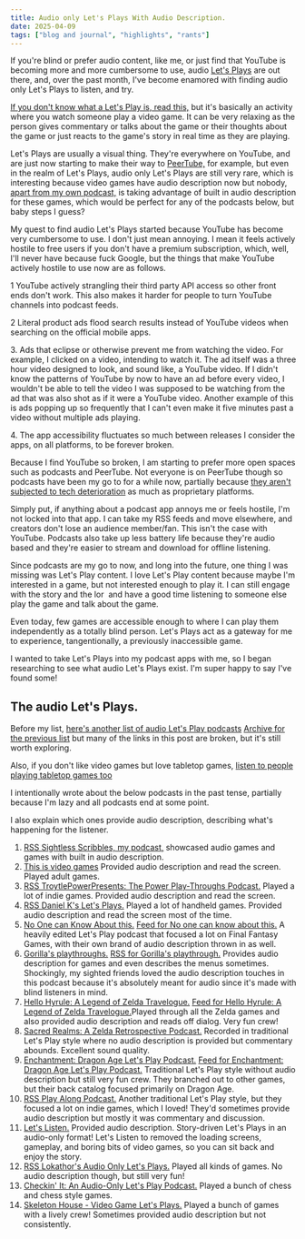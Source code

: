 ```yaml
---
title: Audio only Let's Plays With Audio Description.
date: 2025-04-09
tags: ["blog and journal", "highlights", "rants"]
---
```


If you're blind or prefer audio content, like me, or just find that YouTube is becoming more and more cumbersome to use, audio [Let's Plays](https://en.wikipedia.org/wiki/Let%27s_Play) are out there, and, over the past month, I've become enamored with finding audio only Let's Plays to listen, and try.

[If you don't know what a Let's Play is, read this,](https://en.wikipedia.org/wiki/Let%27s_Play) but it's basically an activity where you watch someone play a video game. It can be very relaxing as the person gives commentary or talks about the game or their thoughts about the game or just reacts to the game's story in real time as they are playing.

Let's Plays are usually a visual thing. They're everywhere on YouTube, and are just now starting to make their way to [PeerTube,](https://en.wikipedia.org/wiki/PeerTube) for example, but even in the realm of Let's Plays, audio only Let's Plays are still very rare, which is interesting because video games have audio description now but nobody, [apart from my own podcast,](https://weirdwritings.pinecast.co/) is taking advantage of built in audio description for these games, which would be perfect for any of the podcasts below, but baby steps I guess?

My quest to find audio Let's Plays started because YouTube has become very cumbersome to use. I don't just mean annoying. I mean it feels actively hostile to free users if you don't have a premium subscription, which, well, I'll never have because fuck Google, but the things that make YouTube actively hostile to use now are as follows.

1 YouTube actively strangling their third party API access so other front ends don't work. This also makes it harder for people to turn YouTube channels into podcast feeds.

2 Literal product ads flood search results instead of YouTube videos when searching on the official mobile apps.

3\. Ads that eclipse or otherwise prevent me from watching the video. For example, I clicked on a video, intending to watch it. The ad itself was a three hour video designed to look, and sound like, a YouTube video. If I didn't know the patterns of YouTube by now to have an ad before every video, I wouldn't be able to tell the video I was supposed to be watching from the ad that was also shot as if it were a YouTube video. Another example of this is ads popping up so frequently that I can't even make it five minutes past a video without multiple ads playing.

4\. The app accessibility fluctuates so much between releases I consider the apps, on all platforms, to be forever broken.

Because I find YouTube so broken, I am starting to prefer more open spaces such as podcasts and PeerTube. Not everyone is on PeerTube though so podcasts have been my go to for a while now, partially because [they aren't subjected to tech deterioration](https://en.wikipedia.org/wiki/Enshittification) as much as proprietary platforms.

Simply put, if anything about a podcast app annoys me or feels hostile, I'm not locked into that app. I can take my RSS feeds and move elsewhere, and creators don't lose an audience member/fan. This isn't the case with YouTube. Podcasts also take up less battery life because they're audio based and they're easier to stream and download for offline listening.

Since podcasts are my go to now, and long into the future, one thing I was missing was Let's Play content. I love Let's Play content because maybe I'm interested in a game, but not interested enough to play it. I can still engage with the story and the lor  and have a good time listening to someone else play the game and talk about the game.

Even today, few games are accessible enough to where I can play them independently as a totally blind person. Let's Plays act as a gateway for me to experience, tangentionally, a previously inaccessible game.

I wanted to take Let's Plays into my podcast apps with me, so I began researching to see what audio Let's Plays exist. I'm super happy to say I've found some!

## The audio Let's Plays.

Before my list, [here's another list of audio Let's Play podcasts](https://spilledpotion.com/uncategorized/the-audio-only-lets-play-and-bookclub-style-podcast-game-list/) [Archive for the previous list](https://archive.is/EqHl2) but many of the links in this post are broken, but it's still worth exploring.

Also, if you don't like video games but love tabletop games, [listen to people playing tabletop games too](https://audiodrama.directory/category/role-playing/)

I intentionally wrote about the below podcasts in the past tense, partially because I'm lazy and all podcasts end at some point.

I also explain which ones provide audio description, describing what's happening for the listener.

1. [RSS Sightless Scribbles, my podcast,](https://pinecast.com/feed/weirdwritings) showcased audio games and games with built in audio description.
1. [This is video games](https://podcasts.apple.com/us/podcast/this-is-video-games/id1550153970) Provided audio description and read the screen. Played adult games.
1. [RSS TroytlePowerPresents: The Power Play-Throughs Podcast.](https://anchor.fm/s/d176120/podcast/rss) Played a lot of indie games. Provided audio description and read the screen.
1. [RSS Daniel K's Let's Plays.](https://feeds.soundcloud.com/users/soundcloud:users:192119797/sounds.rss) Played a lot of handheld games. Provided audio description and read the screen most of the time.
1. [No One can Know About this.](https://noonecanknowaboutthis.podbean.com/) [Feed for No one can know about this.](https://feed.podbean.com/noonecanknowaboutthis/feed.xml) A heavily edited Let's Play podcast that focused a lot on Final Fantasy Games, with their own brand of audio description thrown in as well.
1. [Gorilla's playthroughs.](https://gorillasplaythrough.wordpress.com/) [RSS for Gorilla's playthrough.](https://anchor.fm/s/8c17098/podcast/rss) Provides audio description for games and even describes the menus sometimes. Shockingly, my sighted friends loved the audio description touches in this podcast because it's absolutely meant for audio since it's made with blind listeners in mind.
1. [Hello Hyrule: A Legend of Zelda Travelogue.](https://creators.spotify.com/pod/profile/hyrulepod/) [Feed for Hello Hyrule: A Legend of Zelda Travelogue.](https://anchor.fm/s/4d37231c/podcast/rss)Played through all the Zelda games and also provided audio description and reads off dialog. Very fun crew!
1. [Sacred Realms: A Zelda Retrospective Podcast.](https://sacredrealmspod.buzzsprout.com/) Recorded in traditional Let's Play style where no audio description is provided but commentary abounds. Excellent sound quality.
1. [Enchantment: Dragon Age Let's Play Podcast.](https://creators.spotify.com/pod/profile/enchantmentcast/) [Feed for Enchantment: Dragon Age Let's Play Podcast.](https://anchor.fm/s/b927e638/podcast/rss) Traditional Let's Play style without audio description but still very fun crew. They branched out to other games, but their back catalog focused primarily on Dragon Age.
1. [RSS Play Along Podcast.](https://anchor.fm/s/4a216228/podcast/rss) Another traditional Let's Play style, but they focused a lot on indie games, which I loved! They'd sometimes provide audio description but mostly it was commentary and discussion.
1. [Let's Listen.](https://podcasts.apple.com/us/podcast/lets-listen/id1512693192) Provided audio description. Story-driven Let's Plays in an audio-only format! Let's Listen to removed the loading screens, gameplay, and boring bits of video games, so you can sit back and enjoy the story.
1. [RSS Lokathor's Audio Only Let's Plays.](https://anchor.fm/s/38d5cc70/podcast/rss) Played all kinds of games. No audio description though, but still very fun!
1. [Checkin' It: An Audio-Only Let's Play Podcast.](https://podcasts.apple.com/us/podcast/checkin-it-an-audio-only-lets-play-podcast/id1646374492) Played a bunch of chess and chess style games.
1. [Skeleton House - Video Game Let's Plays.](https://skeletonhouse.buzzsprout.com/1250891/about) Played a bunch of games with a lively crew! Sometimes provided audio description but not consistently.